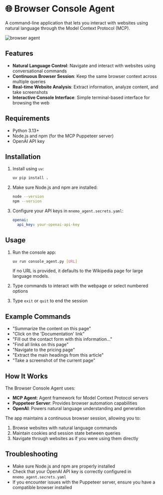 # 🌐 Browser Console Agent

A command-line application that lets you interact with websites using natural language through the Model Context Protocol (MCP).

![browser agent](https://andrew-dev-s3.s3.us-east-1.amazonaws.com/browser-agent.gif)

## Features

- **Natural Language Control**: Navigate and interact with websites using conversational commands
- **Continuous Browser Session**: Keep the same browser context across multiple queries
- **Real-time Website Analysis**: Extract information, analyze content, and take screenshots
- **Interactive Console Interface**: Simple terminal-based interface for browsing the web

## Requirements

- Python 3.13+
- Node.js and npm (for the MCP Puppeteer server)
- OpenAI API key

## Installation

1. Install using `uv`:
   ```bash
   uv pip install .
   ```

2. Make sure Node.js and npm are installed:
   ```bash
   node --version
   npm --version
   ```

3. Configure your API keys in `mnemo_agent.secrets.yaml`:
   ```yaml
   openai:
     api_key: your-openai-api-key
   ```

## Usage

1. Run the console app:
   ```bash
   uv run console_agent.py [URL]
   ```
   If no URL is provided, it defaults to the Wikipedia page for large language models.

2. Type commands to interact with the webpage or select numbered options
3. Type `exit` or `quit` to end the session

## Example Commands

- "Summarize the content on this page"
- "Click on the 'Documentation' link"
- "Fill out the contact form with this information..."
- "Find all links on this page"
- "Navigate to the pricing page"
- "Extract the main headings from this article"
- "Take a screenshot of the current page"

## How It Works

The Browser Console Agent uses:
- **MCP Agent**: Agent framework for Model Context Protocol servers
- **Puppeteer Server**: Provides browser automation capabilities
- **OpenAI**: Powers natural language understanding and generation

The app maintains a continuous browser session, allowing you to:
1. Browse websites with natural language commands
2. Maintain cookies and session state between queries
3. Navigate through websites as if you were using them directly

## Troubleshooting

- Make sure Node.js and npm are properly installed
- Check that your OpenAI API key is correctly configured in `mnemo_agent.secrets.yaml`
- If you encounter issues with the Puppeteer server, ensure you have a compatible browser installed
